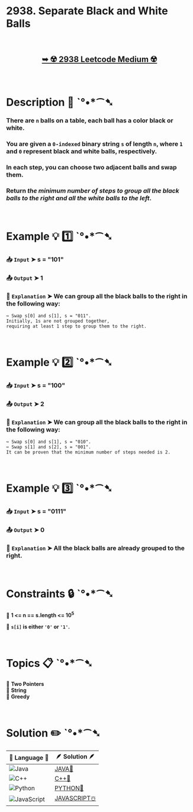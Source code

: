 # 2938. Separate Black and White Balls

</br>

<h2 align="center"> 

<a href="https://leetcode.com/problems/separate-black-and-white-balls/description/?envType=daily-question&envId=2024-10-15"><strong>➥ ☢️ 2938 Leetcode Medium ☢️ </strong></a>
</h2>

</br>

# Description 📜 ˋ°•*⁀➷

### There are `n` balls on a table, each ball has a color black or white.

### You are given a `0-indexed` binary string `s` of length `n`, where `1` and `0` represent black and white balls, respectively.

### In each step, you can choose two adjacent balls and swap them.

### Return *the minimum number of steps to group all the black balls to the right and all the white balls to the left*.

</br>

# Example 💡 1️⃣ ˋ°•*⁀➷

  ### 📥 `Input`  ➤ s = "101"

  ### 📤 `Output`  ➤ 1

  ### 🔦 `Explanation`  ➤ We can group all the black balls to the right in the following way:

    ➺ Swap s[0] and s[1], s = "011".
    Initially, 1s are not grouped together, 
    requiring at least 1 step to group them to the right.

</br>

# Example 💡 2️⃣ ˋ°•*⁀➷

  ### 📥 `Input` ➤ s = "100"

  ### 📤 `Output`  ➤ 2

  ### 🔦 `Explanation` ➤ We can group all the black balls to the right in the following way:

    ➺ Swap s[0] and s[1], s = "010".
    ➺ Swap s[1] and s[2], s = "001".
    It can be proven that the minimum number of steps needed is 2.

</br>

# Example 💡 3️⃣ ˋ°•*⁀➷

  ### 📥 `Input` ➤ s = "0111"

  ### 📤 `Output`  ➤ 0

  ### 🔦 `Explanation`  ➤  All the black balls are already grouped to the right.

</br>

# Constraints 🔒 ˋ°•*⁀➷

🔹 **1 <= n == s.length <= 10<sup>5</sup>** </br>

🔹 **`s[i]` is either `'0'` or `'1'`.** </br>

</br>

# Topics 📋 ˋ°•*⁀➷

🔸 **Two Pointers**  </br>
🔸 **String**  </br>
🔸 **Greedy**  </br>

</br>

# Solution ✏️ ˋ°•*⁀➷

| 📒 Language 📒  | 🪶 Solution 🪶 |
| ------------- | ------------- |
|  ![Java](https://img.shields.io/badge/java-%23ED8B00.svg?style=for-the-badge&logo=openjdk&logoColor=white)  | [JAVA🍁](https://github.com/Prakhar-002/LEETCODE/blob/main/%F0%9F%93%9C%20Daily%20Challange%20%F0%9F%92%A1/10%20October%20%F0%9F%AA%94%202024/15%20-%2010%20-%202024%20---%202938.%20Separate%20Black%20and%20White%20Balls%20%E2%98%83%EF%B8%8F%20%F0%9F%8D%81%20%F0%9F%8D%B0%20%F0%9F%8E%B2/%F0%9F%8D%81JAVA%20-%202938.%20Separate%20Black%20and%20White%20Balls.java) |
|  ![C++](https://img.shields.io/badge/c++-%2300599C.svg?style=for-the-badge&logo=c%2B%2B&logoColor=white)  | [C++🎲](https://github.com/Prakhar-002/LEETCODE/blob/main/%F0%9F%93%9C%20Daily%20Challange%20%F0%9F%92%A1/10%20October%20%F0%9F%AA%94%202024/15%20-%2010%20-%202024%20---%202938.%20Separate%20Black%20and%20White%20Balls%20%E2%98%83%EF%B8%8F%20%F0%9F%8D%81%20%F0%9F%8D%B0%20%F0%9F%8E%B2/%F0%9F%8E%B2CPP%20-%202938.%20Separate%20Black%20and%20White%20Balls.cpp)  |
|  ![Python](https://img.shields.io/badge/python-3670A0?style=for-the-badge&logo=python&logoColor=ffdd54)    | [PYTHON🍰](https://github.com/Prakhar-002/LEETCODE/blob/main/%F0%9F%93%9C%20Daily%20Challange%20%F0%9F%92%A1/10%20October%20%F0%9F%AA%94%202024/15%20-%2010%20-%202024%20---%202938.%20Separate%20Black%20and%20White%20Balls%20%E2%98%83%EF%B8%8F%20%F0%9F%8D%81%20%F0%9F%8D%B0%20%F0%9F%8E%B2/%F0%9F%8D%B0PYTHON%20-%202938.%20Separate%20Black%20and%20White%20Balls.py) |
| ![JavaScript](https://img.shields.io/badge/javascript-%23323330.svg?style=for-the-badge&logo=javascript&logoColor=%23F7DF1E)   | [JAVASCRIPT☃️](https://github.com/Prakhar-002/LEETCODE/blob/main/%F0%9F%93%9C%20Daily%20Challange%20%F0%9F%92%A1/10%20October%20%F0%9F%AA%94%202024/15%20-%2010%20-%202024%20---%202938.%20Separate%20Black%20and%20White%20Balls%20%E2%98%83%EF%B8%8F%20%F0%9F%8D%81%20%F0%9F%8D%B0%20%F0%9F%8E%B2/%E2%98%83%EF%B8%8FJAVASCRIPT%20-%202938.%20Separate%20Black%20and%20White%20Balls.js) |


